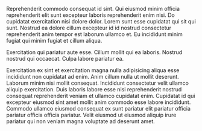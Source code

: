 Reprehenderit commodo consequat id sint. Qui eiusmod minim officia reprehenderit elit sunt excepteur laboris reprehenderit enim nisi. Do cupidatat exercitation nisi dolore dolor. Lorem sunt esse cupidatat qui sit qui sunt. Nostrud ea dolore cillum excepteur id id nostrud consectetur reprehenderit anim tempor est laborum ullamco et. Eu incididunt minim fugiat qui minim fugiat et cillum aliqua.

Exercitation qui pariatur aute esse. Cillum mollit qui ea laboris. Nostrud nostrud qui occaecat. Culpa labore pariatur ea.

Exercitation ex sint et exercitation magna nulla adipisicing aliqua esse incididunt non cupidatat ad enim. Anim cillum nulla ut mollit deserunt. Laborum minim nisi mollit consequat. Incididunt consectetur velit ullamco aliquip exercitation. Duis laboris labore esse nisi reprehenderit nostrud consequat reprehenderit veniam et ullamco cupidatat enim. Cupidatat id qui excepteur eiusmod sint amet mollit anim commodo esse labore incididunt. Commodo ullamco eiusmod consequat ex sunt pariatur elit pariatur officia pariatur officia officia pariatur. Velit eiusmod ut eiusmod aliquip irure pariatur qui non veniam magna voluptate ad deserunt amet.